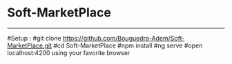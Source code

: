 # Soft-MarketPlace
_____________________________________________________________________________________
#Setup :
#git clone https://github.com/Bouguedra-Adem/Soft-MarketPlace.git
#cd Soft-MarketPlace
#npm install
#ng serve
#open localhost:4200 using your favorite browser
